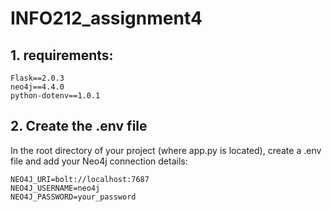# INFO212_assignment4

## 1. requirements:
```text
Flask==2.0.3
neo4j==4.4.0
python-dotenv==1.0.1
```

## 2. Create the .env file

In the root directory of your project (where app.py is located), create a .env file and add your Neo4j connection details: 

```text
NEO4J_URI=bolt://localhost:7687
NEO4J_USERNAME=neo4j
NEO4J_PASSWORD=your_password
```